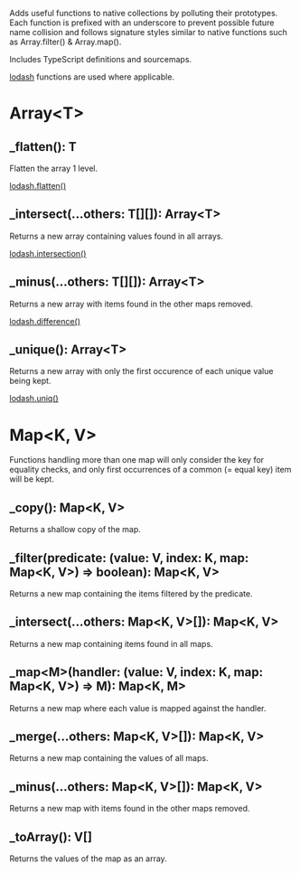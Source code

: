 Adds useful functions to native collections by polluting their prototypes.
Each function is prefixed with an underscore to prevent possible future name collision and follows signature styles similar to native functions such as Array.filter() & Array.map().

Includes TypeScript definitions and sourcemaps.

[lodash](https://github.com/lodash/lodash) functions are used where applicable.

# Array&lt;T&gt;
## _flatten(): T
Flatten the array 1 level.

[lodash.flatten()](https://lodash.com/docs/4.16.2#flatten)

## _intersect(...others: T[][]): Array&lt;T&gt;
Returns a new array containing values found in all arrays.

[lodash.intersection()](https://lodash.com/docs/4.16.2#intersection)

## _minus(...others: T[][]): Array&lt;T&gt;
Returns a new array with items found in the other maps removed.

[lodash.difference()](https://lodash.com/docs/4.16.2#difference)

## _unique(): Array&lt;T&gt;
Returns a new array with only the first occurence of each unique value being kept.

[lodash.uniq()](https://lodash.com/docs/4.16.2#uniq)


# Map&lt;K, V&gt;
Functions handling more than one map will only consider the key for equality checks, and only first occurrences of a common (= equal key) item will be kept.

## _copy(): Map&lt;K, V&gt;

Returns a shallow copy of the map.

## _filter(predicate: (value: V, index: K, map: Map&lt;K, V&gt;) =&gt; boolean): Map&lt;K, V&gt;

Returns a new map containing the items filtered by the predicate.

## _intersect(...others: Map&lt;K, V&gt;[]): Map&lt;K, V&gt;

Returns a new map containing items found in all maps.

## _map&lt;M&gt;(handler: (value: V, index: K, map: Map&lt;K, V&gt;) =&gt; M): Map&lt;K, M&gt;

Returns a new map where each value is mapped against the handler.

## _merge(...others: Map&lt;K, V&gt;[]): Map&lt;K, V&gt;

Returns a new map containing the values of all maps.

## _minus(...others: Map&lt;K, V&gt;[]): Map&lt;K, V&gt;

Returns a new map with items found in the other maps removed.

## _toArray(): V[]

Returns the values of the map as an array.